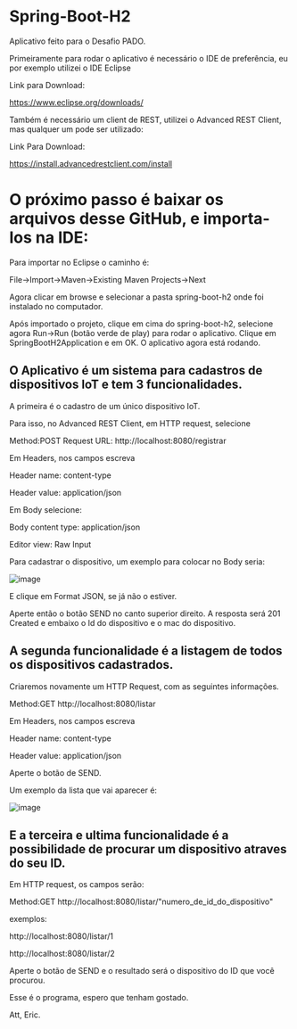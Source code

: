# Spring-Boot-H2
Aplicativo feito para o Desafio PADO.

Primeiramente para rodar o aplicativo é necessário o IDE de preferência, eu por exemplo utilizei o IDE Eclipse

Link para Download:

https://www.eclipse.org/downloads/

Também é necessário um client de REST, utilizei o Advanced REST Client, mas qualquer um pode ser utilizado:

Link Para Download:

https://install.advancedrestclient.com/install

# O próximo passo é baixar os arquivos desse GitHub, e importa-los na IDE:

Para importar no Eclipse o caminho é:

File->Import->Maven->Existing Maven Projects->Next

Agora clicar em browse e selecionar a pasta spring-boot-h2 onde foi instalado no computador.

Após importado o projeto, clique em cima do spring-boot-h2, selecione agora Run->Run (botão verde de play) para rodar o aplicativo. Clique em SpringBootH2Application e em OK. O aplicativo agora está rodando.

## O Aplicativo é um sistema para cadastros de dispositivos IoT e tem 3 funcionalidades.

A primeira é o cadastro de um único dispositivo IoT.

Para isso, no Advanced REST Client, em HTTP request, selecione

Method:POST
Request URL: http://localhost:8080/registrar

Em Headers, nos campos escreva

Header name: content-type

Header value: application/json

Em Body selecione:

Body content type: application/json

Editor view: Raw Input

Para cadastrar o dispositivo, um exemplo para colocar no Body seria:

![image](https://user-images.githubusercontent.com/94720397/142698296-6b32e58f-0abd-427d-a0fd-75364bada2e7.png)

E clique em Format JSON, se já não o estiver.

Aperte então o botão SEND no canto superior direito. 
A resposta será 201 Created e embaixo o Id do dispositivo e o mac do dispositivo.

## A segunda funcionalidade é a listagem de todos os dispositivos cadastrados.

Criaremos novamente um HTTP Request, com as seguintes informações.

Method:GET
http://localhost:8080/listar

Em Headers, nos campos escreva

Header name: content-type

Header value: application/json

Aperte o botão de SEND.

Um exemplo da lista que vai aparecer é:

![image](https://user-images.githubusercontent.com/94720397/142698245-5e6157ea-d875-493d-a729-21d2751f3ea4.png)

## E a terceira e ultima funcionalidade é a possibilidade de procurar um dispositivo atraves do seu ID.

Em HTTP request, os campos serão:

Method:GET
http://localhost:8080/listar/"numero_de_id_do_dispositivo"

exemplos:

http://localhost:8080/listar/1

http://localhost:8080/listar/2

Aperte o botão de SEND e o resultado será o dispositivo do ID que você procurou.

Esse é o programa, espero que tenham gostado.

Att, Eric.
